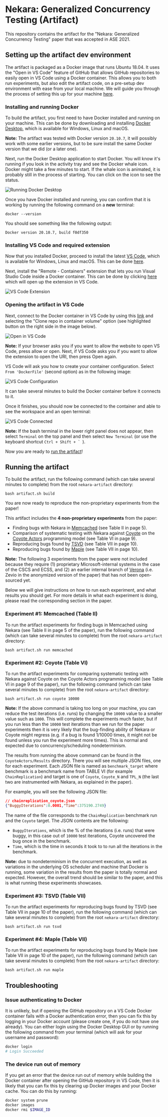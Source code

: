 # Nekara: Generalized Concurrency Testing (Artifact)

This repository contains the artifact for the "Nekara: Generalized Concurrency Testing" paper that
was accepted in ASE 2021.

## Setting up the artifact dev environment

The artifact is packaged as a Docker image that runs Ubuntu 18.04. It uses the "Open in VS Code"
feature of GitHub that allows GitHub repositories to easily open in VS Code using a Docker
container. This allows you to both run experiments, but also edit the artifact code, on a pre-setup
dev environment with ease from your local machine. We will guide you through the process of setting
this up for your machine [here](#prerequisites).

### Installing and running Docker

To build the artifact, you first need to have Docker installed and running on your machine. This can
be done by downloading and installing [Docker
Desktop](https://www.docker.com/products/docker-desktop), which is available for Windows, Linux and
macOS.

**Note:** The artifact was tested with Docker version `20.10.7`, it will possibly work with some
earlier versions, but to be sure install the same Docker version that we did (or a later one).

Next, run the Docker Desktop application to start Docker. You will know it's running if you look in
the activity tray and see the Docker whale icon. Docker might take a few minutes to start. If the
whale icon is animated, it is probably still in the process of starting. You can click on the icon
to see the status.

![Running Docker Desktop](https://code.visualstudio.com/assets/docs/remote/containers-tutorial/docker-status.png)

Once you have Docker installed and running, you can confirm that it is working by running the
following command on a **new** terminal:
```
docker --version
```

You should see something like the following output:
```
Docker version 20.10.7, build f0df350
```

### Installing VS Code and required extension

Now that you installed Docker, proceed to install the latest [VS
Code](https://code.visualstudio.com/), which is available for Windows, Linux and macOS. This can be
done [here](https://code.visualstudio.com/Download).

Next, install the "Remote - Containers" extension that lets you run Visual Studio Code inside a
Docker container. This can be done by clicking
[here](vscode:extension/ms-vscode-remote.remote-containers) which will open up the extension in VS
Code.

![VS Code Extension](Images/vs-code-remote-containers-extension.png)

### Opening the artifact in VS Code

Next, connect to the Docker container in VS Code by using this
[link](https://open.vscode.dev/pdeligia/nekara-artifact) and selecting the "Clone repo in container
volume" option (see highlighted button on the right side in the image below).

![Open in VS Code](Images/vs-code-open-repo.png)

**Note:** If your browser asks you if you want to allow the website to open VS Code, press allow or open.
Next, if VS Code asks you if you want to allow the extension to open the URI, then press Open again.

VS Code will ask you how to create your container configuration. Select `From 'DockerFile'` (second
option) as in the following image:

![VS Code Configuration](Images/vs-code-configuration.png)

It can take several minutes to build the Docker container before it connects to it.

Once it finishes, you should now be connected to the container and able to see the workspace and an
open terminal:

![VS Code Connected](Images/vs-code-connected.png)

**Note:** If the bash terminal in the lower right panel does not appear, then select `Terminal` on the top panel and then select `New Terminal` (or use the keyboard shortcut ``Ctrl + Shift + ` ``).

Now you are ready to [run the artifact](#running-the-artifact)!

## Running the artifact

To build the artifact, run the following command (which can take several minutes to complete) from
the root `nekara-artifact` directory:
```
bash artifact.sh build
```
You are now ready to reproduce the non-proprietary experiments from the paper!

This artifact includes the **4 non-proprietary experiments** from the paper:
- Finding bugs with Nekara in [Memcached](https://www.memcached.org/) (see Table II in page 5).
- Comparison of systematic testing with Nekara against [Coyote](https://github.com/microsoft/Coyote)
  on the [Coyote Actors](https://microsoft.github.io/coyote/#concepts/actors/overview/) programming
  model (see Table VI in page 9).
- Reproducing bugs found by [TSVD](https://github.com/microsoft/TSVD) (see Table VII in page 10).
- Reproducing bugs found by [Maple](http://web.eecs.umich.edu/~nsatish/papers/OOPSLA-12-Maple.pdf)
  (see Table VII in page 10).

**Note:** The following 3 experiments from the paper were not included because they require (1)
proprietary Microsoft-internal systems in the case of the CSCS and ECSS, and (2) an earlier internal
branch of [Verona](https://github.com/microsoft/verona) (i.e. Zevio in the anonymized version of the
paper) that has not been open-sourced yet.

Below we will give instructions on how to run each experiment, and what results you should get. For
more details in what each experiment is doing, please read the corresponding section in the paper.

### Experiment #1: Memcached (Table II)

To run the artifact experiments for finding bugs in Memcached using Nekara (see Table II in page 5
of the paper), run the following command (which can take several minutes to complete) from the root
`nekara-artifact` directory:
```
bash artifact.sh run memcached
```

### Experiment #2: Coyote (Table VI)

To run the artifact experiments for comparing systematic testing with Nekara against Coyote on the
Coyote Actors programming model (see Table VI in page 9 of the paper), run the following command
(which can take several minutes to complete) from the root `nekara-artifact` directory:
```
bash artifact.sh run coyote 10000
```

**Note:** If the above command is taking too long on your machine, you can reduce the test
iterations (i.e. runs) by changing the `10000` value to a smaller value such as `1000`. This will
complete the experiments much faster, but if you run less than the `10000` test iterations than we
run for the paper experiments then it is very likely that the bug-finding ability of Nekara or
Coyote might regress (e.g. if a bug is found 1/10000 times, it might not be found unless you run the
experiment more times). This is normal and expected due to concurrency/scheduling nondeterminism.

The results from running the above command can be found in the `CoyoteActors/Results` directory.
There you will see multiple JSON files, one for each experiment. Each JSON file is named as
`benchmark_target` where benchmark is a benchmark name from TABLE VI (for example
`ChainReplication`) and target is one of `Coyote`, `Coyote_N` and `TPL_N` (the last two are
instrumented with Nekara, as explained in the paper).

For example, you will see the following JSON file:
```json
// chainreplication_coyote.json
{"BuggyIterations":0.0001,"Time":375190.2749}
```

The name of the file corresponds to the `ChainReplication` benchmark run and the `Coyote` target.
The JSON contents are the following:
- `BuggyIterations`, which is the % of the iterations (i.e. runs) that were buggy, in this case out
  of `10000` test iterations, Coyote uncovered the bug once in the benchmark.
- `Time`, which is the time in seconds it took to to run all the iterations in the benchmark.

**Note:** due to nondeterminism in the concurrent execution, as well as variations in the underlying
OS scheduler and machine that Docker is running, some variation in the results from the paper is
totally normal and expected. However, the overall trend should be similar to the paper, and this is
what running these experiments showcases.

### Experiment #3: TSVD (Table VII)

To run the artifact experiments for reproducing bugs found by TSVD (see Table VII in page 10 of the
paper), run the following command (which can take several minutes to complete) from the root
`nekara-artifact` directory:
```
bash artifact.sh run tsvd
```

### Experiment #4: Maple (Table VII)

To run the artifact experiments for reproducing bugs found by Maple (see Table VII in page 10 of the
paper), run the following command (which can take several minutes to complete) from the root
`nekara-artifact` directory:
```
bash artifact.sh run maple
```

## Troubleshooting

### Issue authenticating to Docker
It is unlikely, but if opening the GitHub repository on a VS Code Docker container fails with a
Docker authentication error, then you can fix this by logging in your Docker account (please create
one, if you do not have one already). You can either login using the Docker Desktop GUI or by
running the following command from your terminal (which will ask for your username and password):
```bash
docker login
# Login Succeeded
```

### The device run out of memory
If you get an error that the device run out of memory while building the Docker container after opening the GitHub repository in VS Code, then it is likely that you can fix this by clearing up Docker images and your Docker cache. You can do this by running:
```bash
docker system prune
docker images
docker rmi $IMAGE_ID
```
